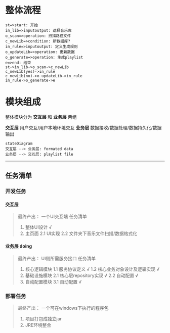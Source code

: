 # 整体流程
```flow
st=>start: 开始
in_lib=>inputoutput: 选择音乐库
o_scan=>operation: 扫描路径文件
c_newLib=>condition: 新数据库?
in_rule=>inputoutput: 定义生成规则
o_updateLib=>operation: 更新数据
o_generate=>operation: 生成playlist
e=>end: 结束
st->in_lib->o_scan->c_newLib
c_newLib(yes)->in_rule
c_newLib(no)->o_updateLib->in_rule
in_rule->o_generate->e
```
# 模块组成
整体模块分为 __交互层__ 和 __业务层__ 两组

__交互层__ 用户交互/用户本地环境交互
__业务层__ 数据接收/数据处理/数据持久化/数据输出

```mermaid
stateDiagram
交互层 --> 业务层: formated data
业务层 --> 交互层: playlist file
```
***
## 任务清单
### 开发任务 
#### 交互层 
> 最终产出： 一个UI交互端
> 任务清单
> 1. 整体UI设计 √
> 2. 主页面
> 2.1 UI实现
> 2.2 文件夹下音乐文件扫描/数据格式化

#### 业务层 doing

> 最终产出： UI侧所需服务接口
> 任务清单
> 1. 核心逻辑模块
> 1.1 服务协议定义 √
> 1.2 核心业务对象设计及逻辑实现 √  
> 2. 基础设施模块
> 2.1 核心层repository实现 √
> 2.2 自动配置 √
> 3. 自动配置模块
> 3.1 自动配置 √

### 部署任务
> 最终产出： 一个可在windows下执行的程序包
> 1. 项目打包成独立jar
> 2. JRE环境整合